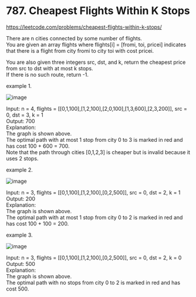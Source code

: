# 787. Cheapest Flights Within K Stops

https://leetcode.com/problems/cheapest-flights-within-k-stops/


There are n cities connected by some number of flights.<br>
You are given an array flights where flights[i] = [fromi, toi, pricei] indicates that there is a flight from city fromi to city toi with cost pricei.

You are also given three integers src, dst, and k, return the cheapest price from src to dst with at most k stops.<br>
If there is no such route, return -1.

example 1.

![image](https://user-images.githubusercontent.com/76420366/162621349-f03536bc-0394-4bf3-943a-a247d8348de2.png)

Input: n = 4, flights = [[0,1,100],[1,2,100],[2,0,100],[1,3,600],[2,3,200]], src = 0, dst = 3, k = 1<br>
Output: 700<br>
Explanation:<br>
The graph is shown above.<br>
The optimal path with at most 1 stop from city 0 to 3 is marked in red and has cost 100 + 600 = 700.<br>
Note that the path through cities [0,1,2,3] is cheaper but is invalid because it uses 2 stops.<br>

example 2.

![image](https://user-images.githubusercontent.com/76420366/162621384-5a2422c2-bd90-47f8-a1a2-1c01bdb9257a.png)

Input: n = 3, flights = [[0,1,100],[1,2,100],[0,2,500]], src = 0, dst = 2, k = 1<br>
Output: 200<br>
Explanation:<br>
The graph is shown above.<br>
The optimal path with at most 1 stop from city 0 to 2 is marked in red and has cost 100 + 100 = 200.<br>

example 3.

![image](https://user-images.githubusercontent.com/76420366/162621406-5e950c76-5b38-43c2-875e-db6d1112b5ce.png)


Input: n = 3, flights = [[0,1,100],[1,2,100],[0,2,500]], src = 0, dst = 2, k = 0<br>
Output: 500<br>
Explanation:<br>
The graph is shown above.<br>
The optimal path with no stops from city 0 to 2 is marked in red and has cost 500.<br>
